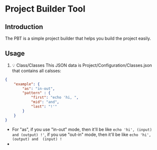 # Project Builder Tool

## Introduction
The PBT is a simple project builder that helps you build the project easily.


## Usage
1. 💡 Class/Classes
This JSON data is Project/Configuration/Classes.json that contains all calsses:
```json
{
    "example": { 
        "as": "in-out",
        "pattern" : {
            "first": "echo 'hi, ",
            "mid": "and",
            "last": "!'"
        }
    }
}
```
- For "as", if you use "in-out" mode, then it'll be like `echo 'hi', (input) and (output) !'`, if you use "out-in" mode, then it'll be like `echo 'hi',  (output) and  (input) !`
- 

